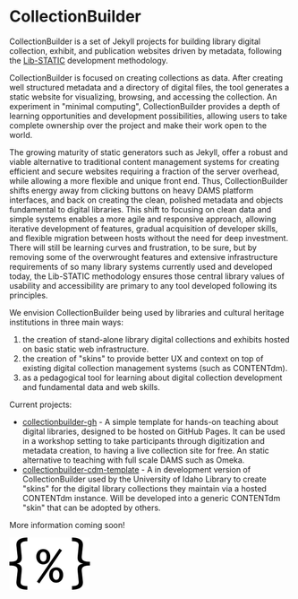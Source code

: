 # CollectionBuilder

CollectionBuilder is a set of Jekyll projects for building library digital collection, exhibit, and publication websites driven by metadata, following the [Lib-STATIC](https://lib-static.github.io/) development methodology.

CollectionBuilder is focused on creating collections as data.
After creating well structured metadata and a directory of digital files, the tool generates a static website for visualizing, browsing, and accessing the collection.
An experiment in "minimal computing", CollectionBuilder provides a depth of learning opportunities and development possibilities, allowing users to take complete ownership over the project and make their work open to the world. 

The growing maturity of static generators such as Jekyll, offer a robust and viable alternative to traditional content management systems for creating efficient and secure websites requiring a fraction of the server overhead, while allowing a more flexible and unique front end.
Thus, CollectionBuilder shifts energy away from clicking buttons on heavy DAMS platform interfaces, and back on creating the clean, polished metadata and objects fundamental to digital libraries.
This shift to focusing on clean data and simple systems enables a more agile and responsive approach, allowing iterative development of features, gradual acquisition of developer skills, and flexible migration between hosts without the need for deep investment. 
There will still be learning curves and frustration, to be sure, but by removing some of the overwrought features and extensive infrastructure requirements of so many library systems currently used and developed today, the Lib-STATIC methodology ensures those central library values of usability and accessibility are primary to any tool developed following its principles.

We envision CollectionBuilder being used by libraries and cultural heritage institutions in three main ways: 

1. the creation of stand-alone library digital collections and exhibits hosted on basic static web infrastructure.
2. the creation of "skins" to provide better UX and context on top of existing digital collection management systems (such as CONTENTdm).
3. as a pedagogical tool for learning about digital collection development and fundamental data and web skills. 

Current projects:

- [collectionbuilder-gh](https://github.com/CollectionBuilder/collectionbuilder-gh) - A simple template for hands-on teaching about digital libraries, designed to be hosted on GitHub Pages. It can be used in a workshop setting to take participants through digitization and metadata creation, to having a live collection site for free. An static alternative to teaching with full scale DAMS such as Omeka.
- [collectionbuilder-cdm-template](https://github.com/uidaholib/collectionbuilder-cdm-template) - A in development version of CollectionBuilder used by the University of Idaho Library to create "skins" for the digital library collections they maintain via a hosted CONTENTdm instance. Will be developed into a generic CONTENTdm "skin" that can be adopted by others. 

More information coming soon!

![collectionbuilder icon](images/collectionbuilder2.png)
